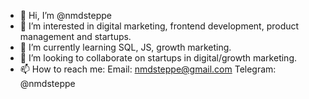 - 👋 Hi, I’m @nmdsteppe
- 👀 I’m interested in digital marketing, frontend development, product management and startups.
- 🌱 I’m currently learning SQL, JS, growth marketing.
- 💞️ I’m looking to collaborate on startups in digital/growth marketing.
- 📫 How to reach me:
Email: nmdsteppe@gmail.com
Telegram: @nmdsteppe

<!---
nmdsteppe/nmdsteppe is a ✨ special ✨ repository because its `README.md` (this file) appears on your GitHub profile.
You can click the Preview link to take a look at your changes.
--->
